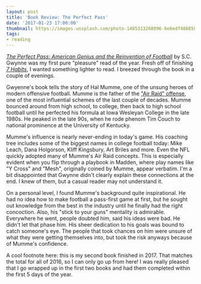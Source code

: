 ```yaml
---
layout: post
title: 'Book Review: The Perfect Pass'
date: '2017-01-23 17:00:00'
thumbnail: https://images.unsplash.com/photo-1485313260896-6e6edf486858?auto=format&fit=crop&w=2550&q=80
tags:
- reading
---
```


[*The Perfect Pass: American Genius and the Reinvention of Football*](http://a.co/imY1g4u) by S.C. Gwynne was my first pure "pleasure" read of the year. Fresh off of finishing [*7 Habits*](http://blog.brykng.com/book-review-7-habits), I wanted something lighter to read. I breezed through the book in a couple of evenings.

Gwyenne's book tells the story of Hal Mumme, one of the unsung heroes of modern offensive football. Mumme is the father of the ["Air Raid" offense](http://smartfootball.com/offense/the-air-raid-offense-history-evolution-weirdness-from-mumme-to-leach-to-franklin-to-holgorsen-and-beyond#sthash.Qqan6l8Z.dpbs), one of the most influential schemes of the last couple of decades. Mumme bounced around from high school, to college, then back to high school football until he perfected his formula at Iowa Wesleyan College in the late 1980s. He peaked in the late 90s, when he rode phenom Tim Couch to national prominence at the University of Kentucky.

Mumme's influence is nearly never-ending in today's game. His coaching tree includes some of the biggest names in college football today: Mike Leach, Dana Holgorson, Kliff Kingsbury, Art Briles and more. Even the NFL quickly adopted many of Mumme's Air Raid concepts. This is especially evident when you flip through a playbook in Madden, where play names like "Y Cross" and "Mesh", originally coined by Mumme, appear verbatim. I'm a bit disappointed that Gwynne didn't clearly explain these connections at the end. I knew of them, but a casual reader may not understand it.

On a personal level, I found Mumme's background quite inspirational. He had no idea how to make football a pass-first game at first, but he sought out knowledge from the best in the industry until he finally had the right concoction. Also, his "stick to your guns" mentality is admirable. Everywhere he went, people doubted him, said his ideas were bad. He didn't let that phase him. His sheer dedication to his goals was bound to catch someone's eye. The people that took chances on him were unsure of what they were getting themselves into, but took the risk anyways because of Mumme's confidence.

A cool footnote here: this is my second book finished in 2017. That matches the total for all of 2016, so I can only go up from here! I was really pleased that I go wrapped up in the first two books and had them completed within the first 5 days of the year.